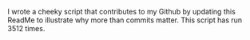 I wrote a cheeky script that contributes to my Github by updating this ReadMe to illustrate why more than commits matter. This script has run 3512 times.